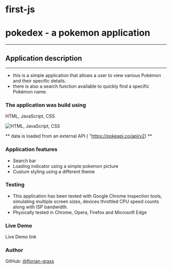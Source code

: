 # first-js



# pokedex - a pokemon application
------------------------------------

## Application description
----------------------------
* this is a simple application that allows a user to view various Pokémon and their specific details.
* there is also a search function available to quickly find a specific Pokémon name.

### The application was build using
HTML, JavaScript, CSS

![HTML, JavaScript, CSS](https://github.com/florian-grass/first-js/pics/code-icons.png)

** data is loaded from an external API ( "https://pokeapi.co/api/v2) **

### Application features
* Search bar
* Loading indicator using a simple pokemon picture
* Custum styling using a different theme

### Testing
* This application has been tested with Google Chrome inspection tools, simulating multiple screen sizes, devices throttled CPU speed counts along with ISP bandwidth.
* Physically tested in Chrome, Opera, Firefox and Microsoft Edge

### Live Demo
Live Demo link

### Author
GitHub: [@florian-grass](https://github.com/florian-grass)
